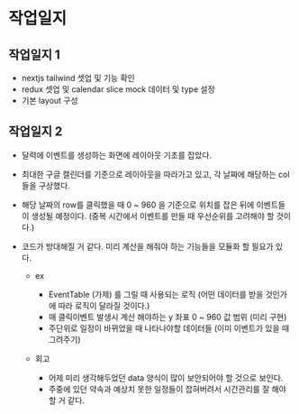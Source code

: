 # 작업일지

## 작업일지 1

- nextjs tailwind 셋업 및 기능 확인
- redux 셋업 및 calendar slice mock 데이터 및 type 설정
- 기본 layout 구성

## 작업일지 2

- 달력에 이벤트를 생성하는 화면에 레이아웃 기초를 잡았다.
- 최대한 구글 캘린더를 기준으로 레이아웃을 따라가고 있고, 각 날짜에 해당하는 col 들을 구상했다.
- 해당 날짜의 row를 클릭했을 때 0 ~ 960 을 기준으로 위치를 잡은 뒤에 이벤트들이 생성될 예정이다. (중복 시간에서 이벤트를 만들 때 우선순위를 고려해야 할 것이다.)
- 코드가 방대해질 거 같다. 미리 계산을 해줘야 하는 기능들을 모듈화 할 필요가 있다.

  - ex

    - EventTable (가제) 를 그릴 때 사용되는 로직 (어떤 데이터를 받을 것인가에 따라 로직이 달라질 것이다.)
    - 매 클릭이벤트 발생시 계산 해야하는 y 좌표 0 ~ 960 값 범위 (미리 구현)
    - 주단위로 일정이 바뀌었을 때 나타나야할 데이터들 (이미 이벤트가 있을 때 그려주기)

  - 회고

    - 어제 미리 생각해두었던 data 양식이 많이 보안되어야 할 것으로 보인다.
    - 주중에 있던 약속과 예상치 못한 일정들이 잡혀버려서 시간관리를 잘 해야 할 거 같다.
